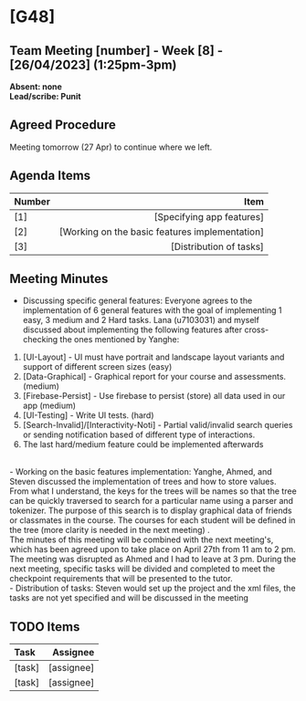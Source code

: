 # [G48]

## Team Meeting [number] - Week [8] - [26/04/2023] (1:25pm-3pm)
**Absent: none**
<br>
**Lead/scribe: Punit**

## Agreed Procedure
Meeting tomorrow (27 Apr) to continue where we left.

## Agenda Items
| Number   |                                           Item |
|:---------|-----------------------------------------------:|
| [1]      |                      [Specifying app features] |
| [2]      | [Working on the basic features implementation] |
| [3]      |                        [Distribution of tasks] |

## Meeting Minutes
- Discussing specific general features:
Everyone agrees to the implementation of 6 general features with the goal of implementing 1 easy, 
3 medium and 2 Hard tasks. Lana (u7103031)  and myself discussed about implementing the following features after
cross-checking the ones mentioned by Yanghe:
1. [UI-Layout] - UI must have portrait and landscape layout variants and support of different screen sizes (easy) 
2. [Data-Graphical] - Graphical report for your course and assessments. (medium)
3. [Firebase-Persist] - Use firebase to persist (store) all data used in our app (medium)
4. [UI-Testing] - Write UI tests. (hard)
5. [Search-Invalid]/[Interactivity-Noti] - Partial valid/invalid search queries or sending notification based
of different type of interactions.
6. The last hard/medium feature could be implemented afterwards
<br>
- Working on the basic features implementation:
Yanghe, Ahmed, and Steven discussed the implementation of trees and how to store values. From what 
I understand, the keys for the trees will be names so that the tree can be quickly traversed to 
search for a particular name using a parser and tokenizer. The purpose of this search is to 
display graphical data of friends or classmates in the course. The courses for each student 
will be defined in the tree (more clarity is needed in the next meeting) .<br>
The minutes of this meeting will be combined with the next meeting's, which has been agreed upon 
to take place on April 27th from 11 am to 2 pm. The meeting was disrupted as Ahmed and I had to 
leave at 3 pm. During the next meeting, specific tasks will be divided and completed to meet the
checkpoint requirements that will be presented to the tutor.
<br>
- Distribution of tasks:
Steven would set up the project and the xml files, the tasks are not yet specified and will be discussed in the meeting

## TODO Items
| Task | Assignee |
| :--- | ---: |
| [task] | [assignee] |
| [task] | [assignee] |


